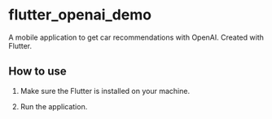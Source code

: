 # flutter_openai_demo

A mobile application to get car recommendations with OpenAI. Created with Flutter.

## How to use

1. Make sure the Flutter is installed on your machine.

2. Run the application.
